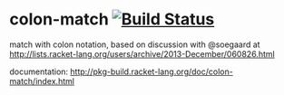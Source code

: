 colon-match [![Build Status](https://travis-ci.org/AlexKnauth/colon-match.png?branch=master)](https://travis-ci.org/AlexKnauth/colon-match)
===

match with colon notation, based on discussion with @soegaard at http://lists.racket-lang.org/users/archive/2013-December/060826.html

documentation: http://pkg-build.racket-lang.org/doc/colon-match/index.html

